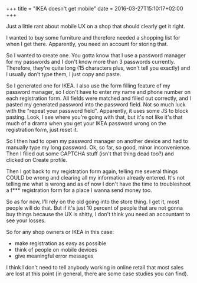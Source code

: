 +++
title = "IKEA doesn't get mobile"
date = 2016-03-27T15:10:17+02:00
+++

Just a little rant about mobile UX on a shop that should clearly get it right. 

I wanted to buy some furniture and therefore needed a shopping list for when I get there. Apparently, you need an account for storing that. 

So I wanted to create one. You gotta know that I use a password manager for my passwords and I don't know more than 3 passwords currently. Therefore, they're quite long (15 characters plus, won't tell you exactly) and I usually don't type them, I just copy and paste. 

So I generated one for IKEA. I also use the form filling feature of my password manager, so I don't have to enter my name and phone number on each registration form. All fields were matched and filled out correctly, and I pasted my generated password into the password field. Not so much luck with the "repeat your password field". Apparently, it uses some JS to block pasting. Look, I see where you're going with that, but it's not like it's that much of a drama when you get your IKEA password wrong on the registration form, just reset it.

So I then had to open my password manager on another device and had to manually type my long password. Ok, so far, so good, minor inconvenience. Then I filled out some CAPTCHA stuff (isn't that thing dead too?) and clicked on Create profile. 

Then I got back to my registration form again, telling me several things COULD be wrong and clearing all my information already entered. It's not telling me what is wrong and as of now I don't have the time to troubleshoot a f*** registration form for a place I wanna send money too. 

So as for now, I'll rely on the old going into the store thing. I get it, most people will do that. But if it's just 10 percent of people that are not gonna buy things because the UX is shitty, I don't think you need an accountant to see your losses. 

So for any shop owners or IKEA in this case:
* make registration as easy as possible
* think of people on mobile devices 
* give meaningful error messages 

I think I don't need to tell anybody working in online retail that most sales are lost at this point (in general, there are some case studies you can find).